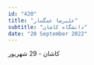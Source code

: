 ```yaml
---
id: "420"
title: "علیرضا غمگسار"
subtitle: "دانشگاه کاشان"
date: "20 September 2022"
---
```


کاشان - 29 شهریور 
